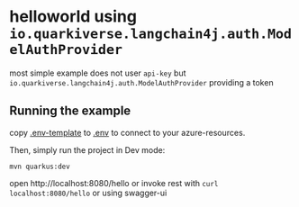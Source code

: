 # helloworld using `io.quarkiverse.langchain4j.auth.ModelAuthProvider`

most simple example 
does not user `api-key` but `io.quarkiverse.langchain4j.auth.ModelAuthProvider` providing a token

## Running the example

copy [.env-template](.env-template) to [.env](.env) to connect to your azure-resources.

Then, simply run the project in Dev mode:

```
mvn quarkus:dev
```

open http://localhost:8080/hello or invoke rest with `curl localhost:8080/hello` or using swagger-ui

